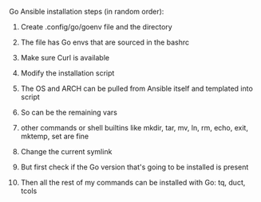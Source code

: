 Go Ansible installation steps (in random order):
1.  Create .config/go/goenv file and the directory
2.  The file has Go envs that are sourced in the bashrc
3.  Make sure Curl is available

4.  Modify the installation script

5.  The OS and ARCH can be pulled from Ansible itself and templated into script
6.  So can be the remaining vars
7.  other commands or shell builtins like mkdir, tar, mv, ln, rm, echo, exit,
    mktemp, set are fine
8.  Change the current symlink
9.  But first check if the Go version that's going to be installed is present
10. Then all the rest of my commands can be installed with Go: tq, duct, tcols
